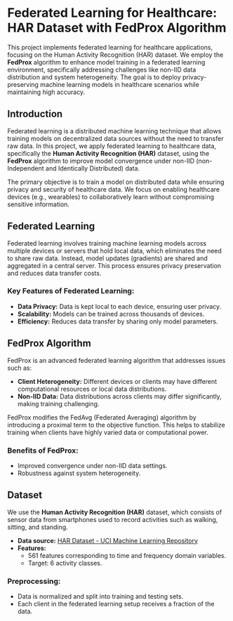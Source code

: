# Federated Learning for Healthcare: HAR Dataset with FedProx Algorithm

This project implements federated learning for healthcare applications, focusing on the Human Activity Recognition (HAR) dataset. We employ the **FedProx** algorithm to enhance model training in a federated learning environment, specifically addressing challenges like non-IID data distribution and system heterogeneity. The goal is to deploy privacy-preserving machine learning models in healthcare scenarios while maintaining high accuracy.

## Introduction

Federated learning is a distributed machine learning technique that allows training models on decentralized data sources without the need to transfer raw data. In this project, we apply federated learning to healthcare data, specifically the **Human Activity Recognition (HAR)** dataset, using the **FedProx** algorithm to improve model convergence under non-IID (non-Independent and Identically Distributed) data.

The primary objective is to train a model on distributed data while ensuring privacy and security of healthcare data. We focus on enabling healthcare devices (e.g., wearables) to collaboratively learn without compromising sensitive information.

## Federated Learning

Federated learning involves training machine learning models across multiple devices or servers that hold local data, which eliminates the need to share raw data. Instead, model updates (gradients) are shared and aggregated in a central server. This process ensures privacy preservation and reduces data transfer costs.

### Key Features of Federated Learning:
- **Data Privacy:** Data is kept local to each device, ensuring user privacy.
- **Scalability:** Models can be trained across thousands of devices.
- **Efficiency:** Reduces data transfer by sharing only model parameters.

## FedProx Algorithm

FedProx is an advanced federated learning algorithm that addresses issues such as:
- **Client Heterogeneity:** Different devices or clients may have different computational resources or local data distributions.
- **Non-IID Data:** Data distributions across clients may differ significantly, making training challenging.

FedProx modifies the FedAvg (Federated Averaging) algorithm by introducing a proximal term to the objective function. This helps to stabilize training when clients have highly varied data or computational power.

### Benefits of FedProx:
- Improved convergence under non-IID data settings.
- Robustness against system heterogeneity.

## Dataset

We use the **Human Activity Recognition (HAR)** dataset, which consists of sensor data from smartphones used to record activities such as walking, sitting, and standing.

- **Data source:** [HAR Dataset - UCI Machine Learning Repository](https://archive.ics.uci.edu/ml/datasets/human+activity+recognition+using+smartphones)
- **Features:**
  - 561 features corresponding to time and frequency domain variables.
  - Target: 6 activity classes.

### Preprocessing:
- Data is normalized and split into training and testing sets.
- Each client in the federated learning setup receives a fraction of the data.

